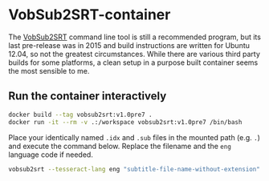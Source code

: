 # VobSub2SRT-container

The [VobSub2SRT](https://github.com/ruediger/VobSub2SRT) command line tool is still a recommended program, but its last pre-release was in 2015 and build instructions are written for Ubuntu 12.04, so not the greatest circumstances. While there are various third party builds for some platforms, a clean setup in a purpose built container seems the most sensible to me.

## Run the container interactively

```bash
docker build --tag vobsub2srt:v1.0pre7 .
docker run -it --rm -v .:/workspace vobsub2srt:v1.0pre7 /bin/bash
```

Place your identically named `.idx` and `.sub` files in the mounted path (e.g. `.`) and execute the command below. Replace the filename and the `eng` language code if needed.

```bash
vobsub2srt --tesseract-lang eng "subtitle-file-name-without-extension"
```
